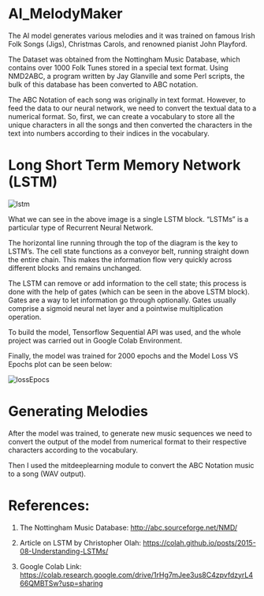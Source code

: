# AI_MelodyMaker
The AI model generates various melodies and it was trained on famous Irish Folk Songs (Jigs), Christmas Carols, and renowned pianist John Playford.

The Dataset was obtained from the Nottingham Music Database, which contains over 1000 Folk Tunes stored in a special text format. Using NMD2ABC, a program written by Jay Glanville and some Perl scripts, the bulk of this database has been converted to ABC notation.

The ABC Notation of each song was originally in text format. However, to feed the data to our neural network, we need to convert the textual data to a numerical format.
So, first, we can create a vocabulary to store all the unique characters in all the songs and then converted the characters in the text into numbers according to their indices in the vocabulary.

# Long Short Term Memory Network (LSTM)

![lstm](https://github.com/PrinceShishodia/AI_MelodyMaker/assets/95168097/a83a1c1d-3d24-4e0c-90da-aec2f5547cd6)


What we can see in the above image is a single LSTM block. “LSTMs” is a particular type of Recurrent Neural Network.

The horizontal line running through the top of the diagram is the key to LSTM’s. The cell state functions as a conveyor belt, running straight down the entire chain. This makes the information flow very quickly across different blocks and remains unchanged.

The LSTM can remove or add information to the cell state; this process is done with the help of gates (which can be seen in the above LSTM block). Gates are a way to let information go through optionally. Gates usually comprise a sigmoid neural net layer and a pointwise multiplication operation.

To build the model, Tensorflow Sequential API was used, and the whole project was carried out in Google Colab Environment.

Finally, the model was trained for 2000 epochs and the Model Loss VS Epochs plot can be seen below:

![lossEpocs](https://github.com/PrinceShishodia/AI_MelodyMaker/assets/95168097/fa67463c-bf37-45d1-a4e7-2d9f3e39633f)

# Generating Melodies

After the model was trained, to generate new music sequences we need to convert the output of the model from numerical format to their respective characters according to the vocabulary.

Then I used the mitdeeplearning module to convert the ABC Notation music to a song (WAV output).

# References:

1) The Nottingham Music Database: http://abc.sourceforge.net/NMD/

2) Article on LSTM by Christopher Olah: https://colah.github.io/posts/2015-08-Understanding-LSTMs/
   
3) Google Colab Link: https://colab.research.google.com/drive/1rHg7mJee3us8C4zpvfdzyrL466QMBTSw?usp=sharing 



